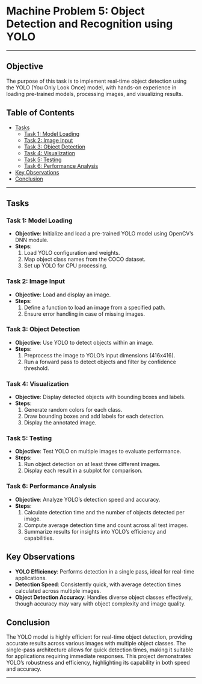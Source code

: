 # Machine Problem 5: Object Detection and Recognition using YOLO
---

## Objective

The purpose of this task is to implement real-time object detection using the YOLO (You Only Look Once) model, with hands-on experience in loading pre-trained models, processing images, and visualizing results.

## Table of Contents

- [Tasks](#tasks)
  - [Task 1: Model Loading](#task-1-model-loading)
  - [Task 2: Image Input](#task-2-image-input)
  - [Task 3: Object Detection](#task-3-object-detection)
  - [Task 4: Visualization](#task-4-visualization)
  - [Task 5: Testing](#task-5-testing)
  - [Task 6: Performance Analysis](#task-6-performance-analysis)
- [Key Observations](#key-observations)
- [Conclusion](#conclusion)

---

## Tasks

### Task 1: Model Loading

- **Objective**: Initialize and load a pre-trained YOLO model using OpenCV’s DNN module.
- **Steps**:
  1. Load YOLO configuration and weights.
  2. Map object class names from the COCO dataset.
  3. Set up YOLO for CPU processing.

### Task 2: Image Input

- **Objective**: Load and display an image.
- **Steps**:
  1. Define a function to load an image from a specified path.
  2. Ensure error handling in case of missing images.

### Task 3: Object Detection

- **Objective**: Use YOLO to detect objects within an image.
- **Steps**:
  1. Preprocess the image to YOLO’s input dimensions (416x416).
  2. Run a forward pass to detect objects and filter by confidence threshold.

### Task 4: Visualization

- **Objective**: Display detected objects with bounding boxes and labels.
- **Steps**:
  1. Generate random colors for each class.
  2. Draw bounding boxes and add labels for each detection.
  3. Display the annotated image.

### Task 5: Testing

- **Objective**: Test YOLO on multiple images to evaluate performance.
- **Steps**:
  1. Run object detection on at least three different images.
  2. Display each result in a subplot for comparison.

### Task 6: Performance Analysis

- **Objective**: Analyze YOLO’s detection speed and accuracy.
- **Steps**:
  1. Calculate detection time and the number of objects detected per image.
  2. Compute average detection time and count across all test images.
  3. Summarize results for insights into YOLO’s efficiency and capabilities.

## Key Observations

- **YOLO Efficiency**: Performs detection in a single pass, ideal for real-time applications.
- **Detection Speed**: Consistently quick, with average detection times calculated across multiple images.
- **Object Detection Accuracy**: Handles diverse object classes effectively, though accuracy may vary with object complexity and image quality.

## Conclusion

The YOLO model is highly efficient for real-time object detection, providing accurate results across various images with multiple object classes. The single-pass architecture allows for quick detection times, making it suitable for applications requiring immediate responses. This project demonstrates YOLO’s robustness and efficiency, highlighting its capability in both speed and accuracy.

---
